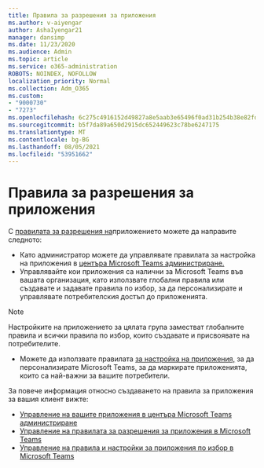 ```yaml
---
title: Правила за разрешения за приложения
ms.author: v-aiyengar
author: AshaIyengar21
manager: dansimp
ms.date: 11/23/2020
ms.audience: Admin
ms.topic: article
ms.service: o365-administration
ROBOTS: NOINDEX, NOFOLLOW
localization_priority: Normal
ms.collection: Adm_O365
ms.custom:
- "9000730"
- "7273"
ms.openlocfilehash: 6c275c4916152d49827a8e5aab3e65496f0ad31b254b38e82fdd1ad29554f7d2
ms.sourcegitcommit: b5f7da89a650d2915dc652449623c78be6247175
ms.translationtype: MT
ms.contentlocale: bg-BG
ms.lasthandoff: 08/05/2021
ms.locfileid: "53951662"
---
```

# <a name="app-permission-policies"></a>Правила за разрешения за приложения

С [правилата за разрешения на](https://docs.microsoft.com/microsoftteams/teams-app-permission-policies)приложението можете да направите следното:
- Като администратор можете да управлявате правилата за настройка на приложения в [центъра Microsoft Teams администриране.](https://admin.teams.microsoft.com/policies/app-permission)
- Управлявайте кои приложения са налични за Microsoft Teams във вашата [](https://docs.microsoft.com/microsoftteams/teams-app-permission-policies#create-a-custom-app-permission-policy) организация, като използвате глобални правила или създавате и задавате правила по избор, за да персонализирате и управлявате потребителския достъп до приложенията. 
> [!NOTE]
> Настройките на приложението за цялата група заместват глобалните правила и всички правила по избор, които създавате и присвоявате на потребителите.
- Можете да използвате правилата [за настройка на приложения,](https://docs.microsoft.com/microsoftteams/teams-app-setup-policies) за да персонализирате Microsoft Teams, за да маркирате приложенията, които са най-важни за вашите потребители. 


За повече информация относно създаването на правила за приложения за вашия клиент вижте:
- [Управление на вашите приложения в центъра Microsoft Teams администриране](https://docs.microsoft.com/MicrosoftTeams/manage-apps)
- [Управление на правилата за разрешения за приложения в Microsoft Teams](https://docs.microsoft.com/microsoftteams/teams-app-permission-policies)
- [Управление на правила и настройки за приложения по избор в Microsoft Teams](https://docs.microsoft.com/MicrosoftTeams/teams-custom-app-policies-and-settings)
